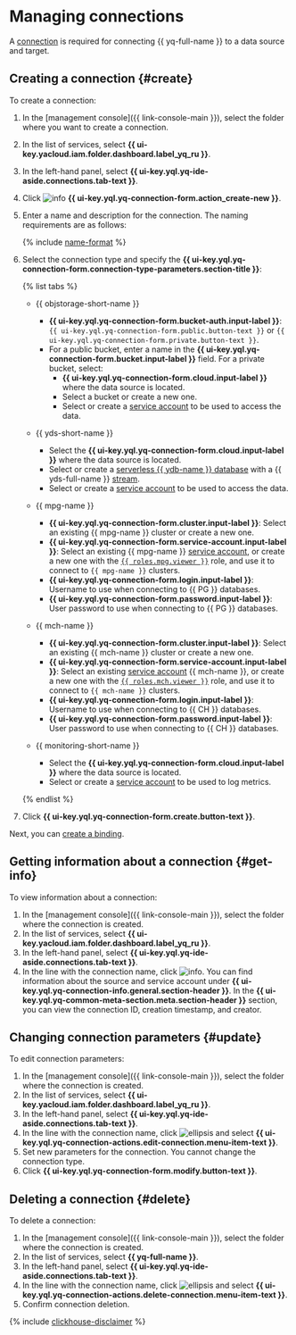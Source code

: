 # Managing connections

A [connection](../concepts/glossary.md#connection) is required for connecting {{ yq-full-name }} to a data source and target.

## Creating a connection {#create}

To create a connection:

1. In the [management console]({{ link-console-main }}), select the folder where you want to create a connection.
1. In the list of services, select **{{ ui-key.yacloud.iam.folder.dashboard.label_yq_ru }}**.
1. In the left-hand panel, select **{{ ui-key.yql.yq-ide-aside.connections.tab-text }}**.
1. Click ![info](../../_assets/console-icons/plus.svg) **{{ ui-key.yql.yq-connection-form.action_create-new }}**.
1. Enter a name and description for the connection. The naming requirements are as follows:

   {% include [name-format](../_includes/connection-name-format.md) %}

1. Select the connection type and specify the **{{ ui-key.yql.yq-connection-form.connection-type-parameters.section-title }}**:

   {% list tabs %}

   - {{ objstorage-short-name }}

      * **{{ ui-key.yql.yq-connection-form.bucket-auth.input-label }}**: `{{ ui-key.yql.yq-connection-form.public.button-text }}` or `{{ ui-key.yql.yq-connection-form.private.button-text }}`.
      * For a public bucket, enter a name in the **{{ ui-key.yql.yq-connection-form.bucket.input-label }}** field.
         For a private bucket, select:
         * **{{ ui-key.yql.yq-connection-form.cloud.input-label }}** where the data source is located.
         * Select a bucket or create a new one.
         * Select or create a [service account](../../iam/concepts/users/service-accounts.md) to be used to access the data.

   - {{ yds-short-name }}

      * Select the **{{ ui-key.yql.yq-connection-form.cloud.input-label }}** where the data source is located.
      * Select or create a [serverless {{ ydb-name }} database](../../ydb/) with a {{ yds-full-name }} [stream](../../data-streams/concepts/index.md).
      * Select or create a [service account](../../iam/concepts/users/service-accounts.md) to be used to access the data.

   - {{ mpg-name }}

      * **{{ ui-key.yql.yq-connection-form.cluster.input-label }}**: Select an existing {{ mpg-name }} cluster or create a new one.
      * **{{ ui-key.yql.yq-connection-form.service-account.input-label }}**: Select an existing {{ mpg-name }} [service account](../../iam/concepts/users/service-accounts.md), or create a new one with the [`{{ roles.mpg.viewer }}`](../../managed-postgresql/security/index.md#mpg-viewer) role, and use it to connect to `{{ mpg-name }}` clusters.
      * **{{ ui-key.yql.yq-connection-form.login.input-label }}**: Username to use when connecting to {{ PG }} databases.
      * **{{ ui-key.yql.yq-connection-form.password.input-label }}**: User password to use when connecting to {{ PG }} databases.


   - {{ mch-name }}

      * **{{ ui-key.yql.yq-connection-form.cluster.input-label }}**: Select an existing {{ mch-name }} cluster or create a new one.
      * **{{ ui-key.yql.yq-connection-form.service-account.input-label }}**: Select an existing [service account](../../iam/concepts/users/service-accounts.md) {{ mch-name }}, or create a new one with the [`{{ roles.mch.viewer }}`](../../managed-clickhouse/security/index.md#mch-viewer) role, and use it to connect to `{{ mch-name }}` clusters.
      * **{{ ui-key.yql.yq-connection-form.login.input-label }}**: Username to use when connecting to {{ CH }} databases.
      * **{{ ui-key.yql.yq-connection-form.password.input-label }}**: User password to use when connecting to {{ CH }} databases.


   - {{ monitoring-short-name }}

      * Select the **{{ ui-key.yql.yq-connection-form.cloud.input-label }}** where the data source is located.
      * Select or create a [service account](../../iam/concepts/users/service-accounts.md) to be used to log metrics.

   {% endlist %}

1. Click **{{ ui-key.yql.yq-connection-form.create.button-text }}**.

Next, you can [create a binding](binding.md#create).

## Getting information about a connection {#get-info}

To view information about a connection:

1. In the [management console]({{ link-console-main }}), select the folder where the connection is created.
1. In the list of services, select **{{ ui-key.yacloud.iam.folder.dashboard.label_yq_ru }}**.
1. In the left-hand panel, select **{{ ui-key.yql.yq-ide-aside.connections.tab-text }}**.
1. In the line with the connection name, click ![info](../../_assets/console-icons/circle-info.svg). You can find information about the source and service account under **{{ ui-key.yql.yq-connection-info.general.section-header }}**. In the **{{ ui-key.yql.yq-common-meta-section.meta.section-header }}** section, you can view the connection ID, creation timestamp, and creator.

## Changing connection parameters {#update}

To edit connection parameters:

1. In the [management console]({{ link-console-main }}), select the folder where the connection is created.
1. In the list of services, select **{{ ui-key.yacloud.iam.folder.dashboard.label_yq_ru }}**.
1. In the left-hand panel, select **{{ ui-key.yql.yq-ide-aside.connections.tab-text }}**.
1. In the line with the connection name, click ![ellipsis](../../_assets/console-icons/ellipsis.svg) and select **{{ ui-key.yql.yq-connection-actions.edit-connection.menu-item-text }}**.
1. Set new parameters for the connection. You cannot change the connection type.
1. Click **{{ ui-key.yql.yq-connection-form.modify.button-text }}**.

## Deleting a connection {#delete}

To delete a connection:

1. In the [management console]({{ link-console-main }}), select the folder where the connection is created.
1. In the list of services, select **{{ yq-full-name }}**.
1. In the left-hand panel, select **{{ ui-key.yql.yq-ide-aside.connections.tab-text }}**.
1. In the line with the connection name, click ![ellipsis](../../_assets/console-icons/ellipsis.svg) and select **{{ ui-key.yql.yq-connection-actions.delete-connection.menu-item-text }}**.
1. Confirm connection deletion.

{% include [clickhouse-disclaimer](../../_includes/clickhouse-disclaimer.md) %}
